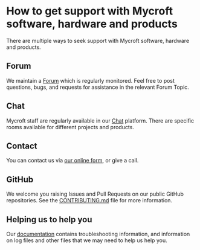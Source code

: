 # How to get support with Mycroft software, hardware and products

There are multiple ways to seek support with Mycroft software, hardware and products.

## Forum

We maintain a [Forum](https://community.mycroft.ai) which is regularly monitored. 
Feel free to post questions, bugs, and requests for assistance in the relevant Forum Topic. 

## Chat

Mycroft staff are regularly available in our [Chat](https://community.mycroft.ai) platform. 
There are specific rooms available for different projects and products. 

## Contact

You can contact us via [our online form](https://mycroft.ai/contact), or give a call. 

## GitHub

We welcome you raising Issues and Pull Requests on our public GitHub repositories. 
See the [CONTRIBUTING.md](CONTRIBUTING.md) file for more information.

## Helping us to help you

Our [documentation](https://mycroft.ai/documentation/troubleshooting/) contains troubleshooting information, and information on log files and other files that we may need to help us help you.



